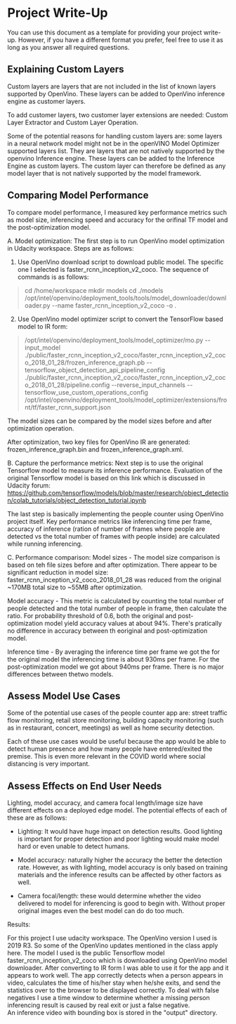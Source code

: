# Project Write-Up

You can use this document as a template for providing your project write-up. However, if you
have a different format you prefer, feel free to use it as long as you answer all required
questions.

## Explaining Custom Layers

Custom layers are layers that are not included in the list of known layers supported by OpenVino. These layers can be added to OpenVino inference engine as customer layers. 

To add customer layers, two customer layer extensions are needed: Custom Layer Extractor and Custom Layer Operation.

Some of the potential reasons for handling custom layers are: some layers in a neural network model might  not be in the openVINO Model Optimizer supported layers list. They are layers that are not natively supported by the openvino Inference engine. These layers can be added to the Inference Engine as custom layers. The custom layer can therefore be defined as any model layer that is not natively supported by the model framework. 

## Comparing Model Performance

To compare model performance, I measured key performance metrics such as model size, inferencing speed and accuracy for the orifinal TF model and the post-optimization model.

A. Model optimization:
The first step is to run OpenVino model optimization in Udacity workspace. Steps are as follows:

1. Use OpenVino download script to download public model. The specific one I selected is faster_rcnn_inception_v2_coco. The sequence of commands is as follows:

> cd /home/workspace
> mkdir models
> cd ./models
> /opt/intel/openvino/deployment_tools/tools/model_downloader/downloader.py --name faster_rcnn_inception_v2_coco -o .

2. Use OpenVino model optimizer script to convert the TensorFlow based model to IR form:

> /opt/intel/openvino/deployment_tools/model_optimizer/mo.py --input_model ./public/faster_rcnn_inception_v2_coco/faster_rcnn_inception_v2_coco_2018_01_28/frozen_inference_graph.pb --tensorflow_object_detection_api_pipeline_config ./public/faster_rcnn_inception_v2_coco/faster_rcnn_inception_v2_coco_2018_01_28/pipeline.config --reverse_input_channels --tensorflow_use_custom_operations_config /opt/intel/openvino/deployment_tools/model_optimizer/extensions/front/tf/faster_rcnn_support.json

The model sizes can be compared by the model sizes before and after optimization operation.
 
After optimization, two key files for OpenVino IR are generated: frozen_inference_graph.bin and frozen_inference_graph.xml.

B. Capture the performance metrics:
Next step is to use the original Tensorflow model to measure its inference performance. Evaluation of the original Tensorflow model is based on this link which is discussed in Udacity forum: https://github.com/tensorflow/models/blob/master/research/object_detection/colab_tutorials/object_detection_tutorial.ipynb

The last step is basically implementing the people counter using OpenVino project itself. Key performance metrics like inferencing time per frame, accuracy of inference (ration of number of frames where people are detected vs the total number of frames with people inside) are calculated while running inferencing. 

C. Performance comparison: 
Model sizes - The model size comparison is based on teh file sizes before and after optimization. There appear to be significant reduction in model size: faster_rcnn_inception_v2_coco_2018_01_28 was reduced from the original ~170MB total size to ~55MB after optimization.

Model accuracy - This metric is calculated by counting the total number of people detected and the total number of people in frame, then calculate the ratio. For probability threshold of 0.6, both the original and post-optimization model yield accuracy values at about 94%. There's pratically no difference in accuracy between th eoriginal and post-optimization model. 

Inference time - By averaging the inference time per frame we got the for the original model the inferencing time is about 930ms per frame. For the post-optimization model we got about 940ms per frame. There is no major differences between thetwo models.

## Assess Model Use Cases

Some of the potential use cases of the people counter app are: street traffic flow monitoring, retail store monitoring, building capacity monitoring (such as in restaurant, concert, meetings) as well as home security detection. 

Each of these use cases would be useful because the app would be able to detect human presence and how many people have entered/exited the premise. This is even more relevant in the COVID world where social distancing is very important.

## Assess Effects on End User Needs

Lighting, model accuracy, and camera focal length/image size have different effects on a
deployed edge model. The potential effects of each of these are as follows:


- Lighting: It would have huge impact on detection results. Good lighting is important for proper detection and poor lighting would make model hard or even unable to detect humans.

- Model accuracy: naturally higher the accuracy the better the detection rate. However, as with lighting, model accuracy is only based on training materials and the inference results can be affected by other factors as well.

- Camera focal/length: these would determine whether the video delivered to model for inferencing is good to begin with. Without proper original images even the best model can do do too much.


Results:

For this project I use udacity workspace. The OpenVino version I used is 2019 R3. So some of the OpenVino updates mentioned in the class apply here. The model I used is the public Tensorflow model faster_rcnn_inception_v2_coco which is downloaded using OpenVino model downloader. After converting to IR form I was able to use it for the app and it appears to work well. The app correctly detects when a person appears in video, calculates the time of his/her stay when he/she exits, and send the statistics over to the browser to be displayed correctly. To deal with false negatives I use a time window to determine whether a missing person inferencing result is caused by real exit or just a false negative.  
An inference video with bounding box is stored in the "output" directory.

